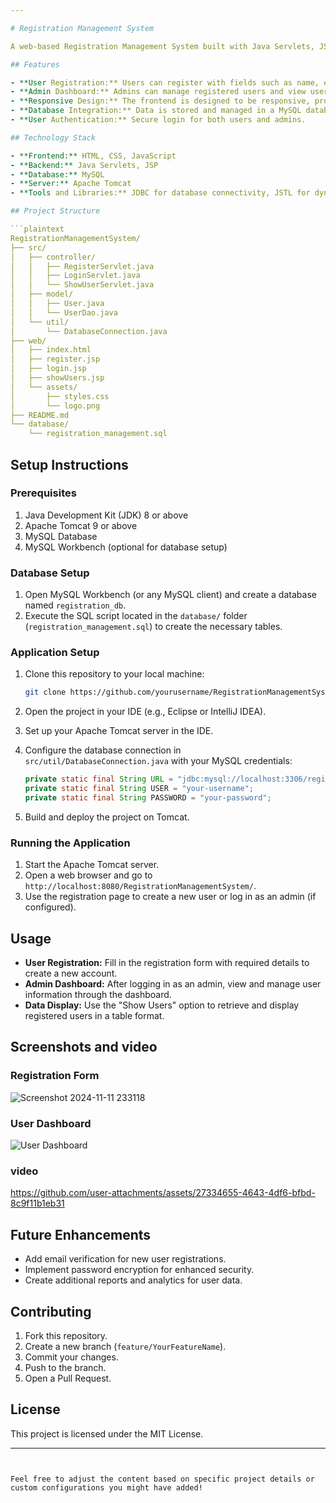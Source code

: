 ```yaml
---

# Registration Management System

A web-based Registration Management System built with Java Servlets, JSP, JDBC, HTML, CSS, and MySQL. This system allows users to register and manage information, with admin capabilities to review user data.

## Features

- **User Registration:** Users can register with fields such as name, email, password, mobile number, date of birth, and more.
- **Admin Dashboard:** Admins can manage registered users and view user details.
- **Responsive Design:** The frontend is designed to be responsive, providing an optimal user experience on desktop and mobile devices.
- **Database Integration:** Data is stored and managed in a MySQL database.
- **User Authentication:** Secure login for both users and admins.

## Technology Stack

- **Frontend:** HTML, CSS, JavaScript
- **Backend:** Java Servlets, JSP
- **Database:** MySQL
- **Server:** Apache Tomcat
- **Tools and Libraries:** JDBC for database connectivity, JSTL for dynamic JSP content, Font Awesome for icons

## Project Structure

```plaintext
RegistrationManagementSystem/
├── src/
│   ├── controller/
│   │   ├── RegisterServlet.java
│   │   ├── LoginServlet.java
│   │   └── ShowUserServlet.java
│   ├── model/
│   │   ├── User.java
│   │   └── UserDao.java
│   └── util/
│       └── DatabaseConnection.java
├── web/
│   ├── index.html
│   ├── register.jsp
│   ├── login.jsp
│   ├── showUsers.jsp
│   └── assets/
│       ├── styles.css
│       └── logo.png
├── README.md
└── database/
    └── registration_management.sql
```

## Setup Instructions

### Prerequisites

1. Java Development Kit (JDK) 8 or above
2. Apache Tomcat 9 or above
3. MySQL Database
4. MySQL Workbench (optional for database setup)

### Database Setup

1. Open MySQL Workbench (or any MySQL client) and create a database named `registration_db`.
2. Execute the SQL script located in the `database/` folder (`registration_management.sql`) to create the necessary tables.

### Application Setup

1. Clone this repository to your local machine:

    ```bash
    git clone https://github.com/yourusername/RegistrationManagementSystem.git
    ```

2. Open the project in your IDE (e.g., Eclipse or IntelliJ IDEA).
3. Set up your Apache Tomcat server in the IDE.
4. Configure the database connection in `src/util/DatabaseConnection.java` with your MySQL credentials:

    ```java
    private static final String URL = "jdbc:mysql://localhost:3306/registration_db";
    private static final String USER = "your-username";
    private static final String PASSWORD = "your-password";
    ```

5. Build and deploy the project on Tomcat.

### Running the Application

1. Start the Apache Tomcat server.
2. Open a web browser and go to `http://localhost:8080/RegistrationManagementSystem/`.
3. Use the registration page to create a new user or log in as an admin (if configured).

## Usage

- **User Registration:** Fill in the registration form with required details to create a new account.
- **Admin Dashboard:** After logging in as an admin, view and manage user information through the dashboard.
- **Data Display:** Use the "Show Users" option to retrieve and display registered users in a table format.

## Screenshots and video

### Registration Form
![Screenshot 2024-11-11 233118](https://github.com/user-attachments/assets/6840c3f0-2040-4110-9434-becc3eba99ce)

### User Dashboard
![User Dashboard](https://github.com/user-attachments/assets/7fe3e9c3-3c12-4734-ab9d-664673bc70e0)
### video
https://github.com/user-attachments/assets/27334655-4643-4df6-bfbd-8c9f11b1eb31



## Future Enhancements

- Add email verification for new user registrations.
- Implement password encryption for enhanced security.
- Create additional reports and analytics for user data.

## Contributing

1. Fork this repository.
2. Create a new branch (`feature/YourFeatureName`).
3. Commit your changes.
4. Push to the branch.
5. Open a Pull Request.

## License

This project is licensed under the MIT License.

---
```


Feel free to adjust the content based on specific project details or custom configurations you might have added!
